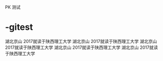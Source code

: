 PK 测试
# -gitest
湖北京山   2017就读于陕西理工大学 
湖北京山   2017就读于陕西理工大学 
湖北京山   2017就读于陕西理工大学 
湖北京山   2017就读于陕西理工大学 
湖北京山   2017就读于陕西理工大学 
